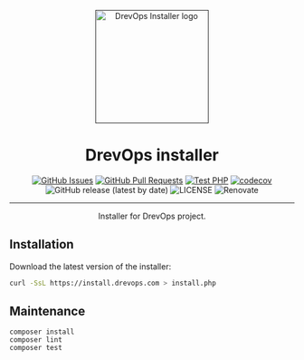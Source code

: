 <p align="center">
  <a href="" rel="noopener">
  <img width=200px height=200px src="https://placehold.jp/000000/ffffff/200x200.png?text=DrevOps+Installer&css=%7B%22border-radius%22%3A%22%20100px%22%7D" alt="DrevOps Installer logo"></a>
</p>

<h1 align="center">DrevOps installer</h1>

<div align="center">

[![GitHub Issues](https://img.shields.io/github/issues/drevops/installer.svg)](https://github.com/drevops/installer/issues)
[![GitHub Pull Requests](https://img.shields.io/github/issues-pr/drevops/installer.svg)](https://github.com/drevops/installer/pulls)
[![Test PHP](https://github.com/drevops/installer/actions/workflows/test-php.yml/badge.svg)](https://github.com/drevops/installer/actions/workflows/test-php.yml)
[![codecov](https://codecov.io/gh/drevops/drevops_installer/graph/badge.svg?token=K9SPETWCJR)](https://codecov.io/gh/drevops/drevops_installer)
![GitHub release (latest by date)](https://img.shields.io/github/v/release/drevops/installer)
![LICENSE](https://img.shields.io/github/license/drevops/installer)
![Renovate](https://img.shields.io/badge/renovate-enabled-green?logo=renovatebot)

</div>

---

<p align="center"> Installer for DrevOps project.
    <br>
</p>

## Installation

Download the latest version of the installer:
```bash
curl -SsL https://install.drevops.com > install.php
```

## Maintenance

    composer install
    composer lint
    composer test
